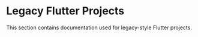 # Legacy Flutter Projects

This section contains documentation used for legacy-style Flutter projects.